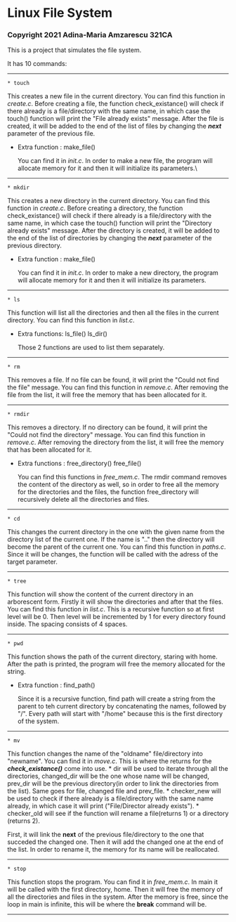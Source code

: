 # Linux File System
### Copyright 2021 Adina-Maria Amzarescu 321CA
This is a project that simulates the file system.

It has 10 commands:
___________________________________________________________________________________________
```
* touch 
```
  This creates a new file in the current directory.
  You can find this function in _create.c_.
  Before creating a file, the function check_existance()
  will check if there already is a file/directory with the same name,
  in which case the touch() function will print the "File already exists" message.
  After the file is created, it will be added to the end of the list of files by
  changing the **_next_** parameter of the previous file.
  
  * Extra function : make_file()
  
    You can find it in _init.c_.
    In order to make a new file, the program will allocate memory for it
    and then it will initialize its parameters.\
___________________________________________________________________________________________
```   
* mkdir
```
  This creates a new directory in the current directory.
  You can find this function in _create.c_.
  Before creating a directory, the function check_existance()
  will check if there already is a file/directory with the same name,
  in which case the touch() function will print the "Directory already exists" message.
  After the directory is created, it will be added to the end of the list of directories by
  changing the **_next_** parameter of the previous directory.
  
  * Extra function : make_file()
  
    You can find it in _init.c_.
    In order to make a new directory, the program will allocate memory for it
    and then it will initialize its parameters.
___________________________________________________________________________________________
```  
* ls
```
  This function will list all the directories and then all the files in the
  current directory.
  You can find this function in _list.c_.
  
  * Extra functions: ls_file()  ls_dir()
  
    Those 2 functions are used to list them separately.
___________________________________________________________________________________________
```
* rm
```
   This removes a file. If no file can be found, it will print
   the "Could not find the file" message.
   You can find this function in _remove.c_.
   After removing the file from the list, it will free
   the memory that has been allocated for it.
___________________________________________________________________________________________
```
* rmdir
```
   This removes a directory. If no directory can be found, it will print
   the "Could not find the directory" message.
   You can find this function in _remove.c_.
   After removing the directory from the list, it will free
   the memory that has been allocated for it.
     
   * Extra functions : free_directory()  free_file()
     
        You can find this functions in _free_mem.c_.
        The rmdir command removes the content of the directory
        as well, so in order to free all the memory for the directories
        and the files, the function free_directory will recursively
        delete all the directories and files.
___________________________________________________________________________________________
```
* cd
```

   This changes the current directory in the one with the given name from
   the directory list of the current one. If the name is ".." then the
   directory will become the parent of the current one. 
   You can find this function in _paths.c_.
   Since it will be changes, the function will be called with the adress
   of the target parameter.
___________________________________________________________________________________________
```
* tree
```
   This function will show the content of the current directory in an
   arborescent form. Firstly it will show the directories and after that
   the files.
   You can find this function in _list.c_.
   This is a recursive function so at first level will be 0. Then level
   will be incremented by 1 for every directory found inside. The spacing
   consists of 4 spaces.
___________________________________________________________________________________________
```
* pwd
```
   This function shows the path of the current directory, staring with home.
   After the path is printed, the program will free the memory allocated
   for the string.
    
   * Extra function : find_path()
   
       Since it is a recursive function, find path will create a
       string from the parent to teh current directory by concatenating
       the names, followed by "/". Every path will start with "/home" because
       this is the first directory of the system.
___________________________________________________________________________________________
```
* mv
```
  This function changes the name of the "oldname" file/directory into "newname".
  You can find it in _move.c_.
  This is where the returns for the **_check_existance()_** come into use.
    * dir will be used to iterate through all the directories, changed_dir will be the one
    whose name will be changed, prev_dir will be the previous directory(in order to link the
    directories from the list). Same goes for file, changed file and prev_file.
    * checker_new will be used to check if there already is a file/directory with the same
    name already, in which case it will print ("File/Director already exists").
    * checker_old will see if the function will rename a file(returns 1) or a directory
    (returns 2).
    
  First, it will link the **next** of the previous file/directory to the one that succeded
  the changed one. Then it will add the changed one at the end of the list. In order to
  rename it, the memory for its name will be reallocated.
  
___________________________________________________________________________________________
```
* stop
```
  This function stops the program.
  You can find it in _free_mem.c_.
  In main it will be called with the first directory, home.
  Then it will free the memory of all the directories and files in the system.
  After the memory is free, since the loop in main is infinite, this will
  be where the **break** command will be.
  ___________________________________________________________________________________________
